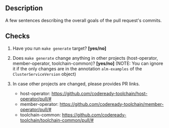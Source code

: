 ## Description
A few sentences describing the overall goals of the pull request's commits.

## Checks
1. Have you run `make generate` target? **[yes/no]**

2. Does `make generate` change anything in other projects (host-operator, member-operator, toolchain-common)? **[yes/no]** 
(NOTE: You can ignore it if the only changes are in the annotation `alm-examples` of the `ClusterServiceVersion` object)

3. In case other projects are changed, please provides PR links.
    - host-operator: https://github.com/codeready-toolchain/host-operator/pull/#
    - member-operator: https://github.com/codeready-toolchain/member-operator/pull/#
    - toolchain-common: https://github.com/codeready-toolchain/toolchain-common/pull/#

